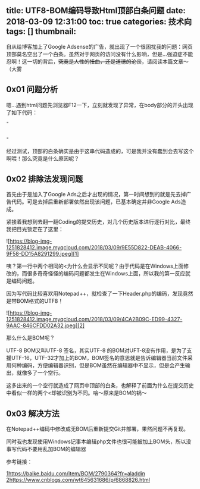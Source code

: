 title: UTF8-BOM编码导致Html顶部白条问题
date: 2018-03-09 12:31:00
toc: true
categories: 技术向
tags: []
thumbnail: 
---
自从给博客加上了Google Adsense的广告，就出现了一个很困扰我的问题：网页顶部莫名空出了一个白条。虽然对于网页的访问没有什么影响，但是...强迫症不能忍啊！这一切的背后，~~究竟是人性的扭曲，还是道德的沦丧~~，请阅读本篇文章～（大雾


<!--more-->


## 0x01 问题分析 ##

嗯...遇到html问题先浏览器F12一下，立刻就发现了异常，在body部分的开头出现了如下代码：
```
"
    

"
```
经过测试，顶部的白条确实是由于这串代码造成的，可是我并没有蠢到会去写这个啊喂！那么究竟是什么原因呢？

## 0x02 排除法发现问题 ##

首先由于是加入了Google Ads之后才出现的情况，第一时间想到的就是先去掉广告代码。可是去掉后重新部署依然出现该问题，已基本确定并非Google Ads造成。

紧接着我想到去翻一翻Coding的提交历史，对几个历史版本进行逐行对比，最终我把目光锁定在了这里：

![https://blog-img-1251828412.image.myqcloud.com/2018/03/09/9E55D822-DEAB-4066-9F58-DD15A8291299.jpeg][1]

咦？第一行中两个相同的<为什么会显示不同呢？由于代码是在Windows上面修改的，而很多奇奇怪怪的编码问题都发生在Windows上面，所以我的第一反应就是编码问题。

因为写代码比较喜欢用Notepad++，就检查了一下Header.php的编码，发现竟然是带BOM格式的UTF8！

![https://blog-img-1251828412.image.myqcloud.com/2018/03/09/4CA2B09C-ED99-4327-9AAC-846CFDD02A32.jpeg][2]

那么什么是BOM呢？

UTF-8 BOM又叫UTF-8 签名，其实UTF-8 的BOM对UFT-8没有作用，是为了支援UTF-16，UTF-32才加上的BOM，BOM签名的意思就是告诉编辑器当前文件采用何种编码，方便编辑器识别，但是BOM虽然在编辑器中不显示，但是会产生输出，就像多了一个空行。

这多出来的一个空行就造成了网页中顶部的白条，也解释了前面为什么在提交历史中看似一样的两个<却被识别为不同。哈～原来是BOM的锅～

## 0x03 解决方法 ##

在Notepad++编码中修改成无BOM后重新提交Git并部署，果然问题不再复现。

同时我也发现使用Windows记事本编辑php文件也很可能被加上BOM头，所以没事写代码不要用乱加BOM的编辑器

参考链接：

[1]https://baike.baidu.com/item/BOM/2790364?fr=aladdin
[2]https://www.cnblogs.com/wt645631686/p/6868826.html


  [1]: https://blog-img-1251828412.image.myqcloud.com/2018/03/09/9E55D822-DEAB-4066-9F58-DD15A8291299.jpeg
  [2]: https://blog-img-1251828412.image.myqcloud.com/2018/03/09/4CA2B09C-ED99-4327-9AAC-846CFDD02A32.jpeg